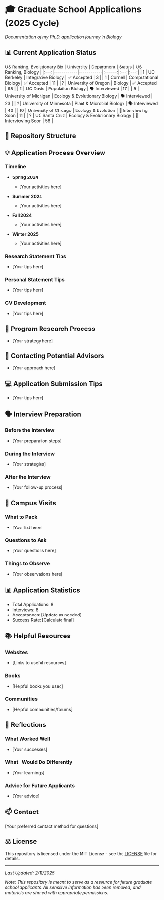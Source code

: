 # 🎓 Graduate School Applications (2025 Cycle)
*Documentation of my Ph.D. application journey in Biology*

## 📊 Current Application Status

US Ranking, Evolutionary Bio | University | Department | Status | US Ranking, Biology |
|:---:|------------|------------|:------:|:---:|:---:|
| 1 | UC Berkeley | Integrative Biology | ✅ Accepted | 3 |
| 1 | Cornell | Computational Biology | ✅ Accepted | 11 |
| ? | University of Oregon | Biology | ✅ Accepted | 68 |
| 2 | UC Davis | Population Biology | 🗣️ Interviewed | 17 |
| 9 | University of Michigan | Ecology & Evolutionary Biology | 🗣️ Interviewed | 23 |
| ? | University of Minnesota | Plant & Microbial Biology | 🗣️ Interviewed | 46 |
| 10 | University of Chicago | Ecology & Evolution | 📅 Interviewing Soon | 11 | 
| ? | UC Santa Cruz | Ecology & Evolutionary Biology | 📅 Interviewing Soon | 58 |

## 📁 Repository Structure

## 💡 Application Process Overview

### Timeline
- **Spring 2024**
    - [Your activities here]

- **Summer 2024**
    - [Your activities here]

- **Fall 2024**
    - [Your activities here]

- **Winter 2025**
    - [Your activities here]

### Research Statement Tips
- [Your tips here]

### Personal Statement Tips
- [Your tips here]

### CV Development
- [Your tips here]

## 🎯 Program Research Process
- [Your strategy here]

## 📧 Contacting Potential Advisors
- [Your approach here]

## 💻 Application Submission Tips
- [Your tips here]

## 🗣️ Interview Preparation
### Before the Interview
- [Your preparation steps]

### During the Interview
- [Your strategies]

### After the Interview
- [Your follow-up process]

## 🏫 Campus Visits
### What to Pack
- [Your list here]

### Questions to Ask
- [Your questions here]

### Things to Observe
- [Your observations here]

## 📊 Application Statistics
- Total Applications: 8
- Interviews: 8
- Acceptances: [Update as needed]
- Success Rate: [Calculate final]

## 📚 Helpful Resources
### Websites
- [Links to useful resources]

### Books
- [Helpful books you used]

### Communities
- [Helpful communities/forums]

## 💭 Reflections
### What Worked Well
- [Your successes]

### What I Would Do Differently
- [Your learnings]

### Advice for Future Applicants
- [Your advice]

## 📫 Contact
[Your preferred contact method for questions]

## ⚖️ License
This repository is licensed under the MIT License - see the [LICENSE](LICENSE) file for details.

---
*Last Updated: 2/11/2025*

*Note: This repository is meant to serve as a resource for future graduate school applicants. All sensitive information has been removed, and materials are shared with appropriate permissions.*
